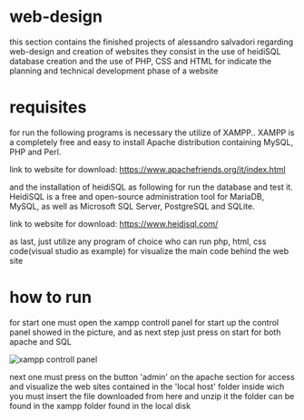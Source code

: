 # web-design

this section contains the finished projects of alessandro salvadori regarding web-design and creation of websites
they consist in the use of heidiSQL database creation and the use of PHP, CSS and HTML 
for indicate the planning and technical development phase of a website 



# requisites

for run the following programs is necessary the utilize of XAMPP..
XAMPP is a completely free and easy to install Apache distribution containing MySQL, PHP and Perl.

link to website for download: https://www.apachefriends.org/it/index.html

and the installation of heidiSQL as following for run the database and test it.
HeidiSQL is a free and open-source administration tool for MariaDB, MySQL, as well as Microsoft SQL Server, PostgreSQL and SQLite.

link to website for download: https://www.heidisql.com/

as last, just utilize any program of choice who can run php, html, css code(visual studio as example) for visualize the main code behind the web site

# how to run

for start one must open the xampp controll panel for start up the control panel showed in the picture,
and as next step just press on start for both apache and SQL

![xampp controll panel](https://images.javatpoint.com/tutorial/xampp/images/xampp-control-panel12.png)

next one must press on the button 'admin' on the apache section for access and visualize the web sites contained 
in the 'local host' folder inside wich you must insert the file downloaded from here and unzip it
the folder can be found in the xampp folder found in the local disk
